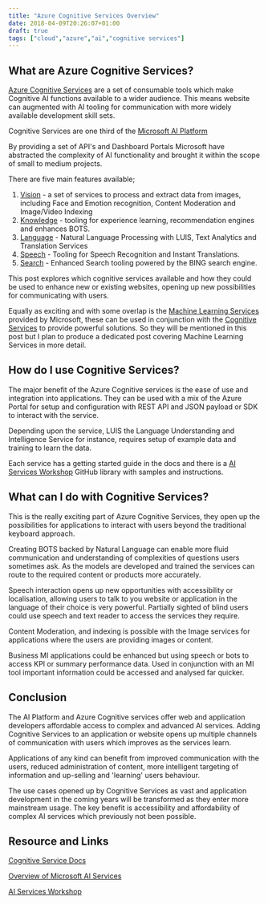 ```yaml
---
title: "Azure Cognitive Services Overview"
date: 2018-04-09T20:26:07+01:00
draft: true
tags: ["cloud","azure","ai","cognitive services"]
---
```


## What are Azure Cognitive Services?

[Azure Cognitive Services](https://azure.microsoft.com/en-us/services/cognitive-services/) are a set of consumable tools which make Cognitive AI functions available to a wider audience. This means website can augmented with AI tooling for communication with more widely available development skill sets. 

Cognitive Services are one third of the [Microsoft AI Platform](https://azure.microsoft.com/en-us/overview/ai-platform/)

By providing a set of API's and Dashboard Portals Microsoft have abstracted the  complexity of AI functionality and brought it within the scope of small to medium projects.

There are five main features available;

1. [Vision](https://azure.microsoft.com/en-us/services/cognitive-services/directory/vision/) - a set of services to process and extract data from images, including Face and Emotion recognition, Content Moderation and Image/Video Indexing
2. [Knowledge](https://azure.microsoft.com/en-us/services/cognitive-services/directory/know/) - tooling for experience learning, recommendation engines and enhances BOTS.
3. [Language](https://azure.microsoft.com/en-us/services/cognitive-services/directory/lang/) - Natural Language Processing with LUIS, Text Analytics and Translation Services
4. [Speech](https://azure.microsoft.com/en-us/services/cognitive-services/directory/speech/) - Tooling for Speech Recognition and Instant Translations.
5. [Search](https://azure.microsoft.com/en-us/services/cognitive-services/directory/speech/) - Enhanced Search tooling powered by the BING search engine.

This post explores which cognitive services available and how they could be used to enhance new or existing websites, opening up new possibilities for communicating with users.

Equally as exciting and with some overlap is the [Machine Learning Services](https://azure.microsoft.com/en-us/services/machine-learning-services/) provided by Microsoft, these can be used in conjunction with the [Cognitive Services](https://azure.microsoft.com/en-us/services/cognitive-services/) to provide powerful solutions. So they will be mentioned in this post but I plan to produce a dedicated post covering Machine Learning Services in more detail.

## How do I use Cognitive Services?

The major benefit of the Azure Cognitive services is the ease of use and integration into applications. They can be used with a mix of the Azure Portal for setup and configuration with REST API and JSON payload or SDK to interact with the service. 

Depending upon the service, LUIS the Language Understanding and Intelligence Service for instance, requires setup of example data and training to learn the data.

Each service has a getting started guide in the docs and there is a [AI Services Workshop](https://github.com/martinkearn/AI-Services-Workshop) GitHub library with samples and instructions.


## What can I do with Cognitive Services?

This is the really exciting part of Azure Cognitive Services, they open up the possibilities for applications to interact with users beyond the traditional keyboard approach.

Creating BOTS backed by Natural Language can enable more fluid communication and understanding of complexities of questions users sometimes ask. As the models are developed and trained the services can route to the required content or products more accurately.

Speech interaction opens up new opportunities with accessibility or localisation, allowing users to talk to you website or application in the language of their choice is very powerful. Partially sighted of blind users could use speech and text reader to access the services they require.

Content Moderation, and indexing is possible with the Image services for applications where the users are providing images or content.

Business MI applications could be enhanced but using speech or bots to access KPI or summary performance data. Used in conjunction with an MI tool important information could be accessed and analysed far quicker.

## Conclusion

The AI Platform and Azure Cognitive services offer web and application developers affordable access to complex and advanced AI services. Adding Cognitive Services to an application or website opens up multiple channels of communication with users which improves as the services learn.

Applications of any kind can benefit from improved communication with the users, reduced administration of content, more intelligent targeting of information and up-selling and 'learning' users behaviour.

The use cases opened up by Cognitive Services as vast and application development in the coming years will be transformed as they enter more mainstream usage. The key benefit is accessibility and affordability of complex AI services which previously not been possible.

## Resource and Links 

[Cognitive Service Docs](https://azure.microsoft.com/en-us/services/cognitive-services/)

[Overview of Microsoft AI Services](https://azure.microsoft.com/en-us/overview/ai-platform/)

[AI Services Workshop](https://github.com/martinkearn/AI-Services-Workshop)



